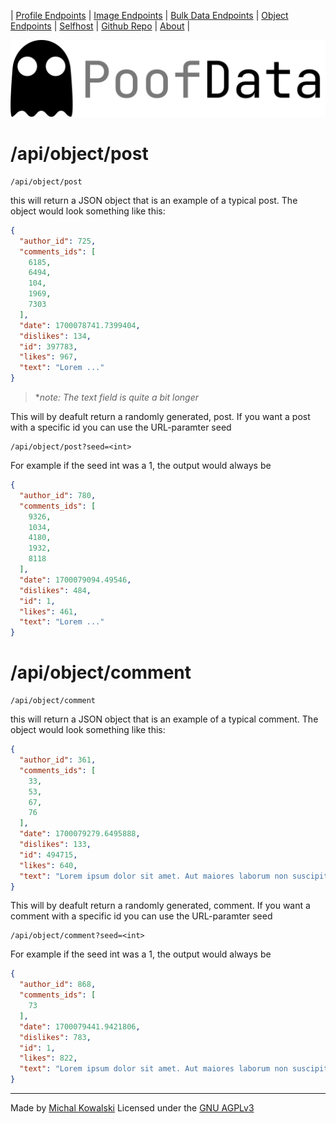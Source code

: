 | [Profile Endpoints](./Personal.md)  | [Image Endpoints](./Images.md)  | [Bulk Data Endpoints](./Bulk.md) | [Object Endpoints](./Object.md)  | [Selfhost](./Selfhost.md) | [Github Repo](https://github.com/imkowalski/PoofData) | [About](./About.md) |

![img](./img/PoofData.png)

# /api/object/post
````
/api/object/post
````
this will return a JSON object that is an example of a typical post. The object would look something like this:
````json
{
  "author_id": 725,
  "comments_ids": [
    6185,
    6494,
    104,
    1969,
    7303
  ],
  "date": 1700078741.7399404,
  "dislikes": 134,
  "id": 397783,
  "likes": 967,
  "text": "Lorem ..."
}
````
> \**note: The text field is quite a bit longer*

This will by deafult return a randomly generated, post.
If you want  a post with a specific id you can use the URL-paramter seed
````
/api/object/post?seed=<int>
````
For example if the seed int was a 1, the output would always be
````json
{
  "author_id": 780,
  "comments_ids": [
    9326,
    1034,
    4180,
    1932,
    8118
  ],
  "date": 1700079094.49546,
  "dislikes": 484,
  "id": 1,
  "likes": 461,
  "text": "Lorem ..."
}
````


# /api/object/comment
````
/api/object/comment
````
this will return a JSON object that is an example of a typical comment. The object would look something like this:
````json
{
  "author_id": 361,
  "comments_ids": [
    33,
    53,
    67,
    76
  ],
  "date": 1700079279.6495888,
  "dislikes": 133,
  "id": 494715,
  "likes": 640,
  "text": "Lorem ipsum dolor sit amet. Aut maiores laborum non suscipit quae qui tempore repellat."
}
````

This will by deafult return a randomly generated, comment.
If you want a comment with a specific id you can use the URL-paramter seed
````
/api/object/comment?seed=<int>
````
For example if the seed int was a 1, the output would always be
````json
{
  "author_id": 868,
  "comments_ids": [
    73
  ],
  "date": 1700079441.9421806,
  "dislikes": 783,
  "id": 1,
  "likes": 822,
  "text": "Lorem ipsum dolor sit amet. Aut maiores laborum non suscipit quae qui tempore repellat."
}
````
_____
Made by [Michal Kowalski](https://github.com/imkowalski)
Licensed under the [GNU AGPLv3](https://github.com/imkowalski/PoofData/blob/main/LICENSE)